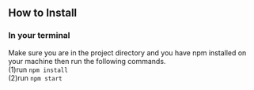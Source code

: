 ## How to Install

### In your terminal 

Make sure you are in the project directory and you have npm installed on your machine then run the following commands.<br />
(1)run `npm install`<br />
(2)run `npm start`



